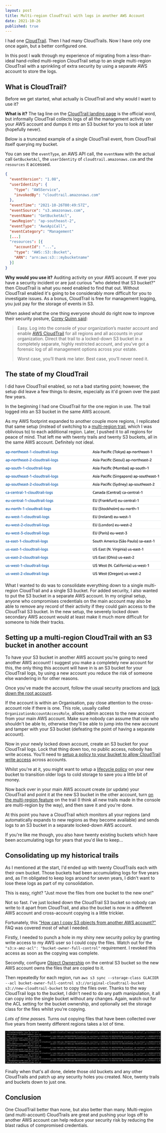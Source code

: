 ```yaml
---
layout: post
title: Multi-region CloudTrail with logs in another AWS Account
date: 2021-10-26
published: true
---
```


I had one [CloudTrail](https://aws.amazon.com/cloudtrail/). Then I had many CloudTrails. Now I have
only one once again, but a better configured one.

In this post I walk through my experience of migrating from a less-than-ideal hand-rolled
multi-region CloudTrail setup to an single multi-region CloudTrail with a sprinkling of extra
security by using a separate AWS account to store the logs.

<!-- more -->

## What is CloudTrail?

Before we get started, what actually is CloudTrail and why would I want to use it?

**What is it?** The tag line on the [CloudTrail landing page](https://aws.amazon.com/cloudtrail/) is
the official word, but informally CloudTrail collects logs of all the management activity on your
AWS account and dumps it into an S3 bucket for you to look at later (hopefully never).

Below is a truncated example of a single CloudTrail event, from CloudTrail itself querying my
bucket.

You can see the `eventType`, an AWS API call, the `eventName` with the actual call `GetBucketAcl`,
the `userIdentity` of `cloudtrail.amazonaws.com` and the `resources` it accessed.

```json
{  
  "eventVersion": "1.08",  
  "userIdentity": {  
    "type": "AWSService",  
    "invokedBy": "cloudtrail.amazonaws.com"  
  },  
  "eventTime": "2021-10-26T00:49:57Z",  
  "eventSource": "s3.amazonaws.com",  
  "eventName": "GetBucketAcl",  
  "awsRegion": "ap-southeast-2",  
  "eventType": "AwsApiCall",  
  "eventCategory": "Management"  
  [...]
  "resources": [{  
    "accountId": "...",  
    "type": "AWS::S3::Bucket",  
    "ARN": "arn:aws:s3:::mybucketname"  
  }]
}
```

**Why would you use it?** Auditing activity on your AWS account. If ever you have a security
incident or are just curious "who deleted that S3 bucket?" then CloudTrail is what you need enabled
to find that out. Without CloudTrail enabled it's going to be considerably more difficult for you to
investigate issues. As a bonus, CloudTrail is free for management logging, you just pay for the
storage of events in S3.

When asked what the one thing everyone should do right now to improve their security posture, [Corey
Quinn
said](https://aws.amazon.com/blogs/security/definitely-not-an-aws-security-profile-corey-quinn-a-cloud-economist-who-doesnt-work-here/):

> Easy. Log into the console of your organization’s master account and enable [AWS CloudTrail](https://aws.amazon.com/cloudtrail/)
> for all regions and all accounts in your organization. Direct that trail to a locked-down S3
> bucket in a completely separate, highly restricted account, and you’ve got a forensic log of all
> management options across your estate.
> 
> Worst case, you’ll thank me later. Best case, you’ll never need it.

## The state of my CloudTrail

I did have CloudTrail enabled, so not a bad starting point; however, the setup did leave a few
things to desire, especially as it'd grown over the past few years.

In the beginning I had one CloudTrail for the one region in use. The trail logged into an S3 bucket
in the same AWS account.

As my AWS footprint expanded to another couple more regions, I replicated that same setup (instead
of switching to a [multi-region
trail](https://aws.amazon.com/about-aws/whats-new/2015/12/turn-on-cloudtrail-across-all-regions-and-support-for-multiple-trails/),
which I was oblivious to) to each additional region. Later, I pushed it to all regions for peace of
mind. That left me with twenty trails and twenty S3 buckets, all in the same AWS account. Definitely
not ideal.

![](/images/too-many-cloudtrails.png)

What I wanted to do was to consolidate everything down to a single multi-region CloudTrail and a
single S3 bucket. For added security, I also wanted to put the S3 bucket in a separate AWS account.
In my original setup, anyone who compromises credentials on the main account may also be able to
remove any record of their activity if they could gain access to the CloudTrail S3 bucket. In the
new setup, the severely locked down secondary AWS account would at least make it much more difficult
for someone to hide their tracks.

## Setting up a multi-region CloudTrail with an S3 bucket in another account

To have your S3 bucket in another AWS account you're going to need another AWS account! I suggest
you make a completely new account for this, the only thing this account will have in is an S3 bucket
for your CloudTrail logs, by using a new account you reduce the risk of someone else wandering in
for other reasons.

Once you've made the account, follow the usual security practices and [lock down the root
account](https://docs.aws.amazon.com/IAM/latest/UserGuide/best-practices.html#lock-away-credentials).

If the account is within an Organisation, pay close attention to the cross-account role if there is
one. This role, usually called `OrganizationAccountAccessRole`, allows admin access to the new
account from your main AWS account. Make sure nobody can assume that role who shouldn't be able to,
otherwise they'll be able to jump into the new account and tamper with your S3 bucket (defeating the
point of having a separate account).

Now in your newly locked down account, create an S3 bucket for your CloudTrail logs. Lock that thing
down too, no public access, nobody has write access. You'll need to [setup a policy to your bucket
to allow CloudTrail write
access](https://docs.aws.amazon.com/awscloudtrail/latest/userguide/cloudtrail-set-bucket-policy-for-multiple-accounts.html)
across accounts.

Whilst you're at it, you might want to setup a [lifecycle
policy](https://docs.aws.amazon.com/AmazonS3/latest/userguide/object-lifecycle-mgmt.html) on your
new bucket to transition older logs to cold storage to save you a little bit of money.

Now back over in your main AWS account create (or update) your CloudTrail and point it at the new S3
bucket in the other account, turn [on the multi-region
feature](https://docs.aws.amazon.com/awscloudtrail/latest/userguide/receive-cloudtrail-log-files-from-multiple-regions.html)
on the trail (I think all new trails made in the console are multi-region by the way), and then save
it and you're done.

At this point you have a CloudTrail which monitors all your regions (and automatically expands to
new regions as they become available) and sends logs to an S3 bucket in a separate locked-down AWS
account.

If you're like me though, you also have twenty existing buckets which have been accumulating logs
for years that you'd like to keep...

## Consolidating up my historical trails

As I mentioned at the start, I'd ended up with twenty CloudTrails each with their own bucket. Those
buckets had been accumulating logs for five years and, as I'm obligated to keep logs around for
seven years, I didn't want to lose these logs as part of my consolidation.

This is easy, right? "Just move the files from one bucket to the new one!"

Not so fast. I've just locked down the CloudTrail S3 bucket so nobody can write to it apart from
CloudTrail, and also the bucket is now in a different AWS account and cross-account copying is a
little trickier.

Fortunately, this ["How can I copy S3 objects from another AWS
account?"](https://aws.amazon.com/premiumsupport/knowledge-center/copy-s3-objects-account/) FAQ was
covered most of what I needed.

Firstly, I needed to punch a hole in my shiny new security policy by granting write access to my AWS
user so I could copy the files. Watch out for the `"s3:x-amz-acl": "bucket-owner-full-control"`
requirement. I revoked this access as soon as the copying was complete.

Secondly, configure [Object
Ownership](https://docs.aws.amazon.com/AmazonS3/latest/userguide/about-object-ownership.html) on the
central S3 bucket so the new AWS account owns the files that are copied to it.

Then repeatedly for each region, run `aws s3 sync --storage-class GLACIER --acl
bucket-owner-full-control s3://original-cloudtrail-bucket s3://new-cloudtrail-bucket` to copy the
files over. Thanks to the way CloudTrail logs to the bucket, I didn't need to do any path
manipulation, it all can copy into the single bucket without any changes. Again, watch out for the
ACL setting for the bucket ownership, and optionally set the storage class for the files whilst
you're copying.

_Lots of time passes._ Turns out copying files that have been collected over five years from twenty
different regions takes a lot of time.

![](/images/cloudtrail-s3-sync-logs.png)

Finally when that's all done, delete those old buckets and any other CloudTrails and patch up any
security holes you created. Nice, twenty trails and buckets down to just one.

## Conclusion

One CloudTrail better than none, but also better than many. Multi-region (and multi-account)
CloudTrails are great and pushing your logs off to another AWS account can help reduce your security
risk by reducing the blast radius of compromised credentials.
